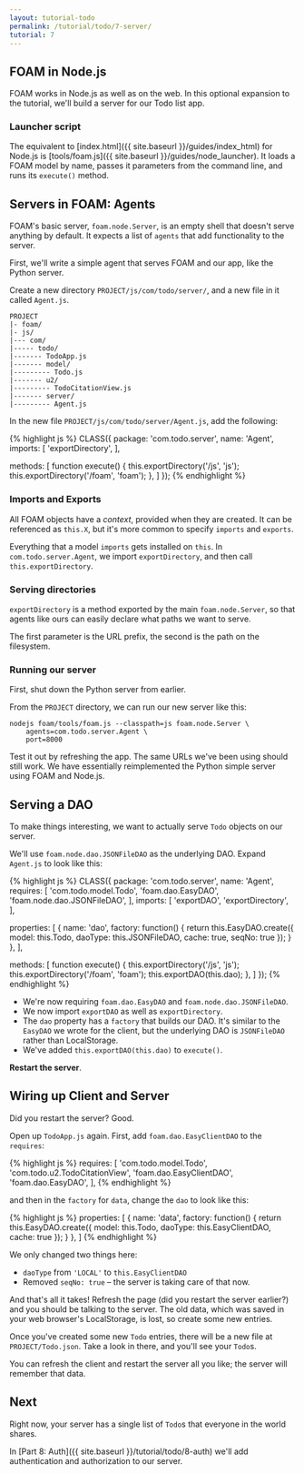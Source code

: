 ```yaml
---
layout: tutorial-todo
permalink: /tutorial/todo/7-server/
tutorial: 7
---
```


## FOAM in Node.js

FOAM works in Node.js as well as on the web. In this optional expansion to the
tutorial, we'll build a server for our Todo list app.

### Launcher script

The equivalent to [index.html]({{ site.baseurl }}/guides/index_html) for Node.js
is [tools/foam.js]({{ site.baseurl }}/guides/node_launcher). It loads a FOAM
model by name, passes it parameters from the command line, and runs its
`execute()` method.

## Servers in FOAM: Agents

FOAM's basic server, `foam.node.Server`, is an empty shell that doesn't serve
anything by default. It expects a list of `agents` that add functionality to the
server.

First, we'll write a simple agent that serves FOAM and our app, like the Python
server.

Create a new directory `PROJECT/js/com/todo/server/`, and a new file in it
called `Agent.js`.

    PROJECT
    |- foam/
    |- js/
    |--- com/
    |----- todo/
    |------- TodoApp.js
    |------- model/
    |--------- Todo.js
    |------- u2/
    |--------- TodoCitationView.js
    |------- server/
    |--------- Agent.js

In the new file `PROJECT/js/com/todo/server/Agent.js`, add the following:

{% highlight js %}
CLASS({
  package: 'com.todo.server',
  name: 'Agent',
  imports: [
    'exportDirectory',
  ],

  methods: [
    function execute() {
      this.exportDirectory('/js', 'js');
      this.exportDirectory('/foam', 'foam');
    },
  ]
});
{% endhighlight %}

### Imports and Exports

All FOAM objects have a *context*, provided when they are created. It can be
referenced as `this.X`, but it's more common to specify `imports` and `exports`.

Everything that a model `imports` gets installed on `this`.
In `com.todo.server.Agent`, we import `exportDirectory`, and then call
`this.exportDirectory`.

### Serving directories

`exportDirectory` is a method exported by the main `foam.node.Server`, so that
agents like ours can easily declare what paths we want to serve.

The first parameter is the URL prefix, the second is the path on the filesystem.

### Running our server

First, shut down the Python server from earlier.

From the `PROJECT` directory, we can run our new server like this:

    nodejs foam/tools/foam.js --classpath=js foam.node.Server \
        agents=com.todo.server.Agent \
        port=8000

Test it out by refreshing the app. The same URLs we've been using should still
work. We have essentially reimplemented the Python simple server using FOAM and
Node.js.

## Serving a DAO

To make things interesting, we want to actually serve `Todo` objects on our
server.

We'll use `foam.node.dao.JSONFileDAO` as the underlying DAO. Expand `Agent.js`
to look like this:


{% highlight js %}
CLASS({
  package: 'com.todo.server',
  name: 'Agent',
  requires: [
    'com.todo.model.Todo',
    'foam.dao.EasyDAO',
    'foam.node.dao.JSONFileDAO',
  ],
  imports: [
    'exportDAO',
    'exportDirectory',
  ],

  properties: [
    {
      name: 'dao',
      factory: function() {
        return this.EasyDAO.create({
          model: this.Todo,
          daoType: this.JSONFileDAO,
          cache: true,
          seqNo: true
        });
      }
    },
  ],

  methods: [
    function execute() {
      this.exportDirectory('/js', 'js');
      this.exportDirectory('/foam', 'foam');
      this.exportDAO(this.dao);
    },
  ]
});
{% endhighlight %}

- We're now requiring `foam.dao.EasyDAO` and `foam.node.dao.JSONFileDAO`.
- We now import `exportDAO` as well as `exportDirectory`.
- The `dao` property has a `factory` that builds our DAO. It's similar to the
  `EasyDAO` we wrote for the client, but the underlying DAO is `JSONFileDAO`
  rather than LocalStorage.
- We've added `this.exportDAO(this.dao)` to `execute()`.

**Restart the server**.

## Wiring up Client and Server

Did you restart the server? Good.

Open up `TodoApp.js` again. First, add `foam.dao.EasyClientDAO` to the `requires`:

{% highlight js %}
requires: [
  'com.todo.model.Todo',
  'com.todo.u2.TodoCitationView',
  'foam.dao.EasyClientDAO',
  'foam.dao.EasyDAO',
],
{% endhighlight %}

and then in the `factory` for `data`, change the `dao` to look like this:


{% highlight js %}
properties: [
  {
    name: 'data',
    factory: function() {
      return this.EasyDAO.create({
        model: this.Todo,
        daoType: this.EasyClientDAO,
        cache: true
      });
    }
  },
]
{% endhighlight %}

We only changed two things here:

- `daoType` from `'LOCAL'` to `this.EasyClientDAO`
- Removed `seqNo: true` &ndash; the server is taking care of that now.

And that's all it takes! Refresh the page (did you restart the server earlier?)
and you should be talking to the server. The old data, which was saved in your
web browser's LocalStorage, is lost, so create some new entries.

Once you've created some new `Todo` entries, there will be a new file at
`PROJECT/Todo.json`. Take a look in there, and you'll see your `Todo`s.

You can refresh the client and restart the server all you like; the server will
remember that data.

## Next

Right now, your server has a single list of `Todo`s that everyone in the world
shares.

In [Part 8: Auth]({{ site.baseurl }}/tutorial/todo/8-auth) we'll add
authentication and authorization to our server.

